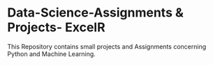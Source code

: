 # Data-Science-Assignments & Projects- ExcelR
This Repository contains small projects and Assignments concerning Python and Machine Learning. 
